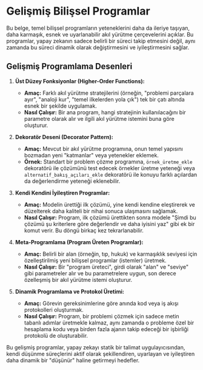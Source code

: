 # Gelişmiş Bilişsel Programlar

Bu belge, temel bilişsel programların yeteneklerini daha da ileriye taşıyan, daha karmaşık, esnek ve uyarlanabilir akıl yürütme çerçevelerini açıklar. Bu programlar, yapay zekanın sadece belirli bir süreci takip etmesini değil, aynı zamanda bu süreci dinamik olarak değiştirmesini ve iyileştirmesini sağlar.

## Gelişmiş Programlama Desenleri

1.  **Üst Düzey Fonksiyonlar (Higher-Order Functions):**
    *   **Amaç:** Farklı akıl yürütme stratejilerini (örneğin, "problemi parçalara ayır", "analoji kur", "temel ilkelerden yola çık") tek bir çatı altında esnek bir şekilde uygulamak.
    *   **Nasıl Çalışır:** Bir ana program, hangi stratejinin kullanılacağını bir parametre olarak alır ve ilgili akıl yürütme istemini buna göre oluşturur.

2.  **Dekoratör Deseni (Decorator Pattern):**
    *   **Amaç:** Mevcut bir akıl yürütme programına, onun temel yapısını bozmadan yeni "katmanlar" veya yetenekler eklemek.
    *   **Örnek:** Standart bir problem çözme programına, `örnek_üretme_ekle` dekoratörü ile çözümünü test edecek örnekler üretme yeteneği veya `alternatif_bakış_açıları_ekle` dekoratörü ile konuyu farklı açılardan da değerlendirme yeteneği eklenebilir.

3.  **Kendi Kendini İyileştiren Programlar:**
    *   **Amaç:** Modelin ürettiği ilk çözümü, yine kendi kendine eleştirerek ve düzelterek daha kaliteli bir nihai sonuca ulaşmasını sağlamak.
    *   **Nasıl Çalışır:** Program, ilk çözümü ürettikten sonra modele "Şimdi bu çözümü şu kriterlere göre değerlendir ve daha iyisini yaz" gibi ek bir komut verir. Bu döngü birkaç kez tekrarlanabilir.

4.  **Meta-Programlama (Program Üreten Programlar):**
    *   **Amaç:** Belirli bir alan (örneğin, tıp, hukuk) ve karmaşıklık seviyesi için özelleştirilmiş yeni bilişsel programlar (istemler) üretmek.
    *   **Nasıl Çalışır:** Bir "program üreteci", girdi olarak "alan" ve "seviye" gibi parametreler alır ve bu parametrelere uygun, son derece özelleşmiş bir akıl yürütme istemi oluşturur.

5.  **Dinamik Programlama ve Protokol Üretimi:**
    *   **Amaç:** Görevin gereksinimlerine göre anında kod veya iş akışı protokolleri oluşturmak.
    *   **Nasıl Çalışır:** Program, bir problemi çözmek için sadece metin tabanlı adımlar üretmekle kalmaz, aynı zamanda o probleme özel bir hesaplama kodu veya birden fazla ajanın takip edeceği bir işbirliği protokolü de oluşturabilir.

Bu gelişmiş programlar, yapay zekayı statik bir talimat uygulayıcısından, kendi düşünme süreçlerini aktif olarak şekillendiren, uyarlayan ve iyileştiren daha dinamik bir "düşünür" haline getirmeyi hedefler.

